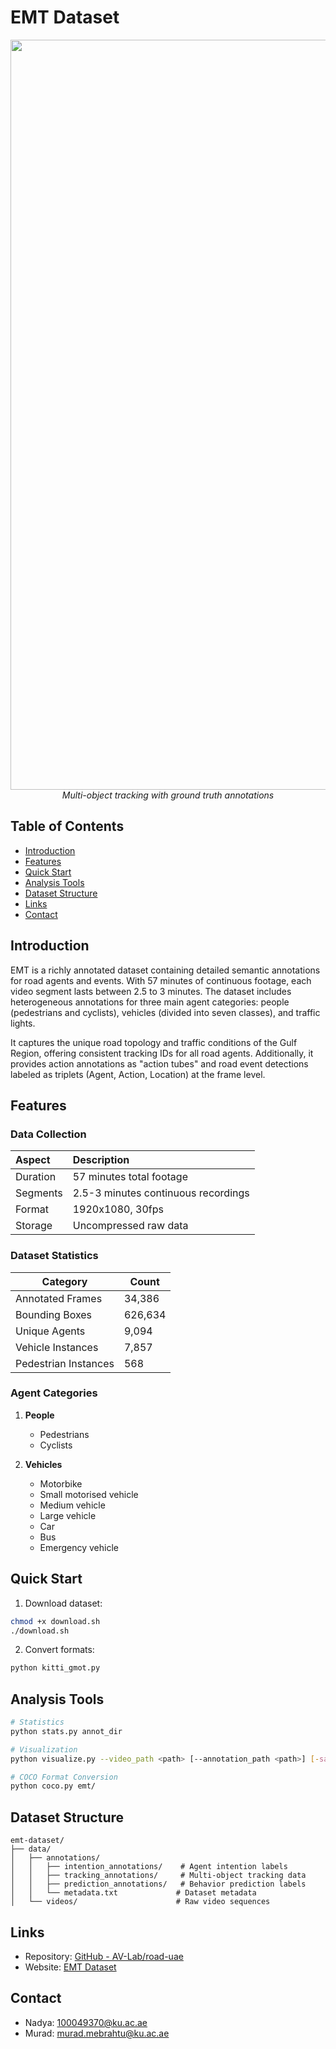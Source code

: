 # EMT Dataset

<p align="center">
    <img src="assets/Multi_object_tracking_with _gt.gif" width="1200px"/>
    <br>
    <i>Multi-object tracking with ground truth annotations</i>
</p>

## Table of Contents
- [Introduction](#introduction)
- [Features](#features)
- [Quick Start](#quick-start)
- [Analysis Tools](#analysis-tools)
- [Dataset Structure](#dataset-structure)
- [Links](#links)
- [Contact](#contact)

## Introduction
EMT is a richly annotated dataset containing detailed semantic annotations for road agents and events. With 57 minutes of continuous footage, each video segment lasts between 2.5 to 3 minutes. The dataset includes heterogeneous annotations for three main agent categories: people (pedestrians and cyclists), vehicles (divided into seven classes), and traffic lights.
 
It captures the unique road topology and traffic conditions of the Gulf Region, offering consistent tracking IDs for all road agents. Additionally, it provides action annotations as "action tubes" and road event detections labeled as triplets (Agent, Action, Location) at the frame level.

## Features

### Data Collection
| Aspect | Description |
|:-------|:------------|
| Duration | 57 minutes total footage |
| Segments | 2.5-3 minutes continuous recordings |
| Format | 1920x1080, 30fps |
| Storage | Uncompressed raw data |

### Dataset Statistics
| Category | Count |
|----------|------------|
| Annotated Frames | 34,386 |
| Bounding Boxes | 626,634 |
| Unique Agents | 9,094 |
| Vehicle Instances | 7,857 |
| Pedestrian Instances | 568 |

### Agent Categories
1. **People**   
   - Pedestrians
   - Cyclists

2. **Vehicles**
   - Motorbike
   - Small motorised vehicle
   - Medium vehicle
   - Large vehicle
   - Car
   - Bus
   - Emergency vehicle

## Quick Start

1. Download dataset:
```bash
chmod +x download.sh
./download.sh
```

2. Convert formats:
```bash
python kitti_gmot.py
```

## Analysis Tools

```bash
# Statistics
python stats.py annot_dir

# Visualization
python visualize.py --video_path <path> [--annotation_path <path>] [-save]

# COCO Format Conversion
python coco.py emt/
```

## Dataset Structure

```
emt-dataset/
├── data/
│   ├── annotations/
│   │   ├── intention_annotations/    # Agent intention labels
│   │   ├── tracking_annotations/     # Multi-object tracking data
│   │   ├── prediction_annotations/   # Behavior prediction labels
│   │   └── metadata.txt             # Dataset metadata
│   └── videos/                      # Raw video sequences
```

## Links
- Repository: [GitHub - AV-Lab/road-uae](https://github.com/AV-Lab/road-uae)
- Website: [EMT Dataset](https://avlab.io/emt-dataset/)

## Contact
- Nadya: 100049370@ku.ac.ae
- Murad: murad.mebrahtu@ku.ac.ae